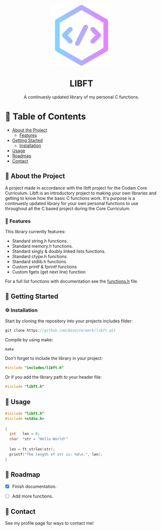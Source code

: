 <div align="center">

  <img src="assets/code.png" alt="logo" width="200" height="auto" />
  <h1>LIBFT</h1>
  
  <p>
    A continuesly updated library of my personal C functions.
  </p>
</div>
  
  # :notebook_with_decorative_cover: Table of Contents

- [About the Project](#star2-about-the-project)
  * [Features](#dart-features)
- [Getting Started](#toolbox-getting-started)
  * [Installation](#gear-installation)
- [Usage](#eyes-usage)
- [Roadmap](#compass-roadmap)
- [Contact](#handshake-contact)



## :star2: About the Project
A project made in accordance with the libft project for the Codam Core Curriculum.
Libft is an introductory project to making your own libraries and getting to know how the basic C functions work.
It's purpose is a continuesly updated library for your own personal functions to use throughout all the C based project during the Core Curriculum.




### :dart: Features

This library currently features:

- Standard string.h functions.
- Standard memory.h functions.
- Standard singly & doubly linked lists functions.
- Standard ctype.h functions.
- Standard stdlib.h functions
- Custom printf & fprintf functions
- Custom fgets (get next line) function

For a full list functions with documentation see the [functions.h](https://github.com/BasUitermark/libft/blob/master/include/functions.h) file.




## 	:toolbox: Getting Started

### :gear: Installation

Start by cloning the repository into your projects includes filder:
```c
git clone https://github.com/BasUitermark/libft.git
```

Compile by using make:
```c
make
```

Don't forget to include the library in your project:
```c
#include "includes/libft.h"
```

Or if you add the library path to your header file:
```c
#include "libft.h"
```



## :eyes: Usage

```c
#include "libft.h"
#include <stdio.h>

{
  int   len = 0;
  char  *str = "Hello World!"
  
  len = ft_strlen(str);
  printf("The length of str is: %d\n.", len);
}
```



## :compass: Roadmap

* [x] Finish documentation.
* [ ] Add more functions.



## :handshake: Contact

See my profile page for ways to contact me!
